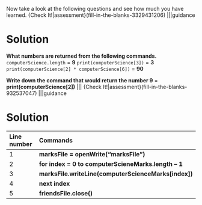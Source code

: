 Now take a look at the following questions and see how much you have learned.
{Check It!|assessment}(fill-in-the-blanks-3329431206)
|||guidance
# Solution
**What numbers are returned from the following commands.**
```computerScience.length``` = **9**
```print(computerScience[3])``` = **3**
```print(computerScience[2] * computerScience[6])``` = **90**

**Write down the command that would return the number 9** = **print(computerScience[2])**
|||
{Check It!|assessment}(fill-in-the-blanks-932537047)
|||guidance
# Solution
|**Line number** |**Commands**| 
| :------ | :----------- |
|1| **marksFile = openWrite(“marksFile”)**|
|2|**for index = 0 to computerScieneMarks.length – 1**|
|3|**marksFile.writeLine(computerScienceMarks[index])**|
|4|**next index**|
|5|**friendsFile.close()**|